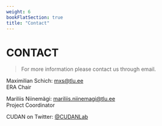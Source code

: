 ```yaml
---
weight: 6
bookFlatSection: true
title: "Contact"
---
```

CONTACT
==  

> For more information please contact us through email.

Maximilian Schich: [mxs@tlu.ee](mailto:mxs@tlu.ee "mxs@tlu.ee")  
ERA Chair

Mariliis Niinemägi: [mariliis.niinemagi@tlu.ee](mailto:mariliis.niinemagi@tlu.ee "mariliis.niinemagi@tlu.ee")  
Project Coordinator

CUDAN on Twitter: [@CUDANLab](https://twitter.com/CUDANLab "@CUDANLab")
